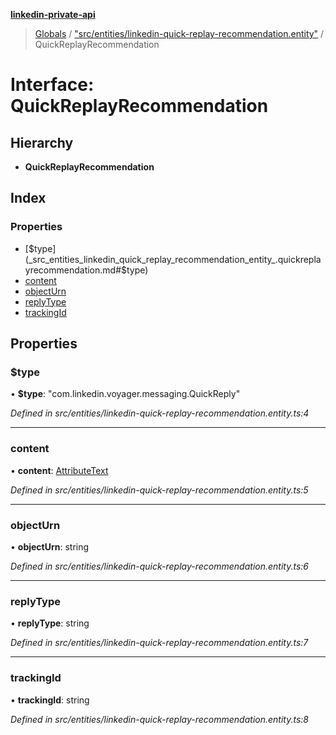 **[linkedin-private-api](../README.md)**

> [Globals](../globals.md) / ["src/entities/linkedin-quick-replay-recommendation.entity"](../modules/_src_entities_linkedin_quick_replay_recommendation_entity_.md) / QuickReplayRecommendation

# Interface: QuickReplayRecommendation

## Hierarchy

* **QuickReplayRecommendation**

## Index

### Properties

* [$type](_src_entities_linkedin_quick_replay_recommendation_entity_.quickreplayrecommendation.md#$type)
* [content](_src_entities_linkedin_quick_replay_recommendation_entity_.quickreplayrecommendation.md#content)
* [objectUrn](_src_entities_linkedin_quick_replay_recommendation_entity_.quickreplayrecommendation.md#objecturn)
* [replyType](_src_entities_linkedin_quick_replay_recommendation_entity_.quickreplayrecommendation.md#replytype)
* [trackingId](_src_entities_linkedin_quick_replay_recommendation_entity_.quickreplayrecommendation.md#trackingid)

## Properties

### $type

•  **$type**: \"com.linkedin.voyager.messaging.QuickReply\"

*Defined in src/entities/linkedin-quick-replay-recommendation.entity.ts:4*

___

### content

•  **content**: [AttributeText](_src_entities_linkedin_attribute_text_entity_.attributetext.md)

*Defined in src/entities/linkedin-quick-replay-recommendation.entity.ts:5*

___

### objectUrn

•  **objectUrn**: string

*Defined in src/entities/linkedin-quick-replay-recommendation.entity.ts:6*

___

### replyType

•  **replyType**: string

*Defined in src/entities/linkedin-quick-replay-recommendation.entity.ts:7*

___

### trackingId

•  **trackingId**: string

*Defined in src/entities/linkedin-quick-replay-recommendation.entity.ts:8*
